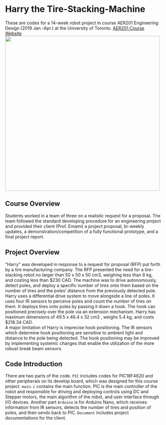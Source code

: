 # Harry the Tire-Stacking-Machine
These are codes for a 14-week robot project in course AER201 Engineering Design (2019 Jan.-Apr.) at the University of Toronto. [AER201 Course Website](http://aer201.aerospace.utoronto.ca/) <br/>
<img src="https://github.com/zhouyuq6/Harry-Tire-Stacking-Machine/blob/master/Document/pic%20of%20robot.jpg" align="center" width="500">

## Course Overview
Students worked in a team of three on a realistic request for a proposal. 
The team followed the standard developing procedure for an engineering project and provided their client (Prof. Emami) 
a project proposal, bi-weekly updates, a demonstration/competition of a fully functional prototype, and a final project report. 
## Project Overview
“Harry” was developed in response to a request for proposal (RFP) put forth by a tire
manufacturing company. The RFP presented the need for a tire-stacking robot no larger
than 50 x 50 x 50 cm3, weighing less than 8 kg, and costing less than $230 CAD. The
machine was to drive autonomously, detect poles, and deploy a specific number of tires
onto them based on the number of tires and the poles’ distance from the previously
detected pole.<br/>
Harry uses a differential drive system to move alongside a line of poles. It uses
four IR sensors to perceive poles and count the number of tires on them. It
deploys tires onto poles by passing it down a hook. The hook can positioned precisely
over the pole via an extension mechanism. Harry has maximum dimensions of
49.5 x 46.4 x 32 cm3 , weighs 5.4 kg, and costs $218.34 CAD.<br/>
A major limitation of Harry is imprecise hook positioning. The IR sensors which
determine hook positioning are sensitive to ambient light and distance to the pole being
detected. The hook positioning may be improved by implementing systemic changes
that enable the utilization of the more robust break beam sensors.
## Code Introduction
There are two parts of the code. `PIC` includes codes for PIC18F4620 and other peripherals on its develop board, which was designed for this course project. `main.c` contains the main function.
PIC is the main controller of the robot and responsible for driving and deploying controls using DC and Stepper motors, the main algorithm of the robot, and user interface through I/O devices.
Another part `Arduino` is for Arduino Nano, which receives information from IR sensors, detects the number of tires and position of poles, and then sends back to PIC.
`Document` includes project documentations for the client.
